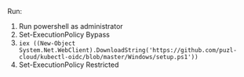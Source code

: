 Run:
1. Run powershell as administrator
2. Set-ExecutionPolicy Bypass
3. `iex ((New-Object System.Net.WebClient).DownloadString('https://github.com/puzl-cloud/kubectl-oidc/blob/master/Windows/setup.ps1'))`
4. Set-ExecutionPolicy Restricted